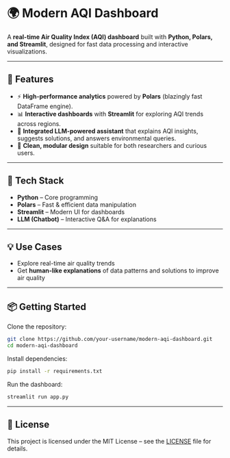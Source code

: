 # 🌍 Modern AQI Dashboard  

A **real-time Air Quality Index (AQI) dashboard** built with **Python, Polars, and Streamlit**, designed for fast data processing and interactive visualizations.  

---

## 🚀 Features  
- ⚡ **High-performance analytics** powered by **Polars** (blazingly fast DataFrame engine).  
- 📊 **Interactive dashboards** with **Streamlit** for exploring AQI trends across regions.  
- 🤖 **Integrated LLM-powered assistant** that explains AQI insights, suggests solutions, and answers environmental queries.  
- 🌱 **Clean, modular design** suitable for both researchers and curious users.  

---

## 🔧 Tech Stack  
- **Python** – Core programming  
- **Polars** – Fast & efficient data manipulation  
- **Streamlit** – Modern UI for dashboards  
- **LLM (Chatbot)** – Interactive Q&A for explanations  

---

## 💡 Use Cases  
- Explore real-time air quality trends   
- Get **human-like explanations** of data patterns and solutions to improve air quality  

---

## 📦 Getting Started  

Clone the repository:  
```bash
git clone https://github.com/your-username/modern-aqi-dashboard.git
cd modern-aqi-dashboard
```

Install dependencies:  
```bash
pip install -r requirements.txt
```

Run the dashboard:  
```bash
streamlit run app.py
```


---

## 📜 License  
This project is licensed under the MIT License – see the [LICENSE](LICENSE) file for details.  
